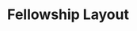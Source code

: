 ---
layout: page
title: Fellowship Layout
status: almost done
phase: 1
time-required: ~3hrs
notes:
- Content: done for Phase 1; content team may want to edit.
- Style: prototyped under `pages/fellowship.html`, but needs tweaking from theme updates.
- NB: since these are `.md` files, prioritize adding spacing/margins/title and keep as simple text pages for now unless happen to have time to convert to HTML.
---